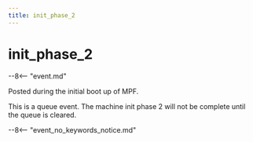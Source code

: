 ```yaml
---
title: init_phase_2
---
```


# init_phase_2


--8<-- "event.md"

Posted during the initial boot up of MPF.

This is a queue event. The machine init phase 2
will not be complete until the queue is cleared.

--8<-- "event_no_keywords_notice.md"
